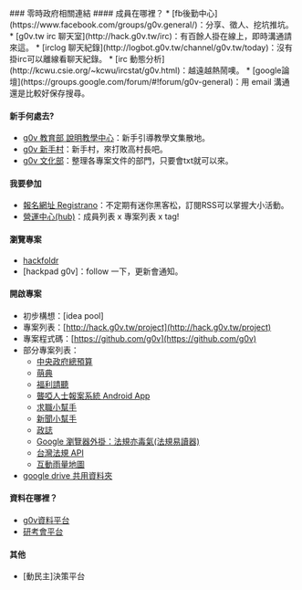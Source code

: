 <br />
### 零時政府相關連結
#### 成員在哪裡？
* [fb後勤中心](https://www.facebook.com/groups/g0v.general/)：分享、徵人、挖坑推坑。
* [g0v.tw irc 聊天室](http://hack.g0v.tw/irc)：有百餘人掛在線上，即時溝通請來這。
 * [irclog 聊天紀錄](http://logbot.g0v.tw/channel/g0v.tw/today)：沒有掛irc可以離線看聊天紀錄。
 * [irc 動態分析](http://kcwu.csie.org/~kcwu/ircstat/g0v.html)：越遠越熱鬧噢。
* [google論壇](https://groups.google.com/forum/#!forum/g0v-general)：用 email 溝通還是比較好保存搜尋。

#### 新手何處去?
* [g0v 教育部 說明教學中心](http://hack.g0v.tw/g0vMOE/ciS8hEGw7iu)：新手引導教學文集散地。
* [g0v 新手村](http://g0v.github.io/g0village-8bit/)：新手村，來打敗高村長吧。
* [g0v 文化部](http://hack.g0v.tw/g0vMOC/NX60cqNWwpi)：整理各專案文件的部門，只要會txt就可以來。

#### 我要參加
* [報名網址 Registrano](http://registrano.com/group/g0v-tw)：不定期有迷你黑客松，訂閱RSS可以掌握大小活動。
* [營運中心(hub)](http://hack.g0v.tw/people)：成員列表 x 專案列表 x tag!

#### 瀏覽專案
* [hackfoldr](http://hack.g0v.tw)
* [hackpad g0v]：follow 一下，更新會通知。

#### 開啟專案
* 初步構想：[idea pool]
* 專案列表：[http://hack.g0v.tw/project](http://hack.g0v.tw/project)
* 專案程式碼：[https://github.com/g0v](https://github.com/g0v)
* 部分專案列表：
  * [中央政府總預算](http://budget.g0v.tw/) 
  * [萌典](https://www.moedict.tw/)
  * [福利請聽](http://listening.g0v.tw/)
  * [聾啞人士報案系統 Android App](https://github.com/cy-project/iHelp-android)
  * [求職小幫手](http://jobhelper.g0v.ronny.tw/)
  * [新聞小幫手](http://newshelper.g0v.tw/)
  * [政誌](http://fact.g0v.tw/)
  * [Google 瀏覽器外掛：法規亦毒氣(法規易讀器)](http://blog.g0v.tw/post/58402599490)
  * [台灣法規 API](http://laweasyread.herokuapp.com/)
  * [互動雨量地圖](http://blog.g0v.tw/post/58926604497)
* [google drive 共用資料夾](https://docs.google.com/folder/d/0B0NsS2a-Qx8ZN19uV1p6YWd6TXc/edit)

#### 資料在哪裡？
* [g0v資料平台](http://data.g0v.tw)
* [研考會平台](http://data.gov.tw/)

#### 其他
* [動民主]決策平台


